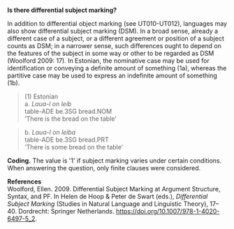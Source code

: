 **Is there differential subject marking?**

In addition to differential object marking (see UT010-UT012), languages may also show differential subject marking (DSM). In a broad sense, already a different case of a subject, or a different agreement or position of a subject counts as DSM; in a narrower sense, such differences ought to depend on the features of the subject in some way or other to be regarded as DSM (Woolford 2009: 17). In Estonian, the nominative case may be used for identification or conveying a definite amount of something (1a), whereas the partitive case may be used to express an indefinite amount of something (1b).

>(1) Estonian<br/>
>a. *Laua-l on leib*<br/>
>table-ADE be.3SG bread.NOM<br/>
>‘There is the bread on the table’

>b. *Laua-l on leiba*<br/>
>table-ADE  be.3SG bread.PRT<br/>
>‘There is some bread on the table’

**Coding.** The value is '1' if subject marking varies under certain conditions. When answering the question, only finite clauses were considered.

**References**<br/>
Woolford, Ellen. 2009. Differential Subject Marking at Argument Structure, Syntax, and PF. In Helen de Hoop & Peter de Swart (eds.), *Differential Subject Marking* (Studies in Natural Language and Linguistic Theory), 17–40. Dordrecht: Springer Netherlands. https://doi.org/10.1007/978-1-4020-6497-5_2. 
